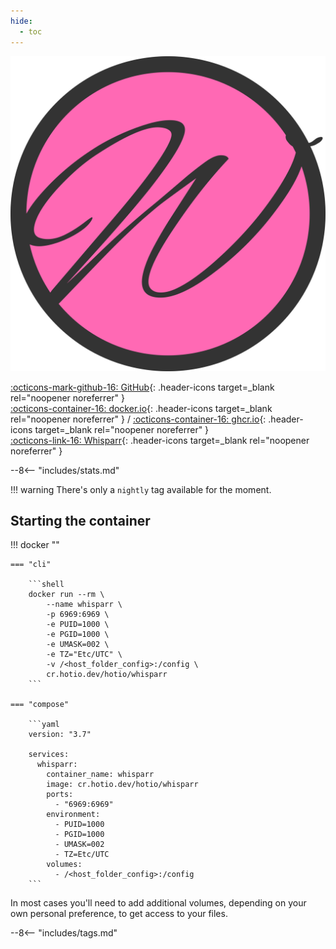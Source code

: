 ```yaml
---
hide:
  - toc
---
```


<div class="image-logo"><img src="/img/image-logos/whisparr.svg" alt="logo"></div>

[:octicons-mark-github-16: GitHub](https://github.com/hotio/whisparr){: .header-icons target=_blank rel="noopener noreferrer" }  
[:octicons-container-16: docker.io](https://hub.docker.com/r/hotio/whisparr){: .header-icons target=_blank rel="noopener noreferrer" }
 / [:octicons-container-16: ghcr.io](https://github.com/orgs/hotio/packages/container/package/whisparr){: .header-icons target=_blank rel="noopener noreferrer" }  
[:octicons-link-16: Whisparr](https://github.com/whisparr/whisparr){: .header-icons target=_blank rel="noopener noreferrer" }  

--8<-- "includes/stats.md"

!!! warning
    There's only a `nightly` tag available for the moment.

## Starting the container

!!! docker ""

    === "cli"

        ```shell
        docker run --rm \
            --name whisparr \
            -p 6969:6969 \
            -e PUID=1000 \
            -e PGID=1000 \
            -e UMASK=002 \
            -e TZ="Etc/UTC" \
            -v /<host_folder_config>:/config \
            cr.hotio.dev/hotio/whisparr
        ```

    === "compose"

        ```yaml
        version: "3.7"

        services:
          whisparr:
            container_name: whisparr
            image: cr.hotio.dev/hotio/whisparr
            ports:
              - "6969:6969"
            environment:
              - PUID=1000
              - PGID=1000
              - UMASK=002
              - TZ=Etc/UTC
            volumes:
              - /<host_folder_config>:/config
        ```

In most cases you'll need to add additional volumes, depending on your own personal preference, to get access to your files.

--8<-- "includes/tags.md"
